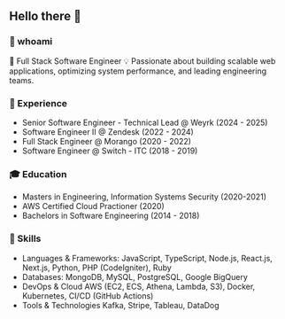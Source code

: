 ## Hello there 👋

### 👀 whoami
🚀 Full Stack Software Engineer
💡 Passionate about building scalable web applications, optimizing system performance, and leading engineering teams.

### 💼 Experience
- Senior Software Engineer - Technical Lead @ Weyrk (2024 - 2025)
- Software Engineer II @ Zendesk (2022 - 2024)
- Full Stack Engineer @ Morango (2020 - 2022)
- Software Engineer @ Switch - ITC (2018 - 2019)

### 🎓 Education
- Masters in Engineering, Information Systems Security (2020-2021)
- AWS Certified Cloud Practioner (2020)
- Bachelors in Software Engineering (2014 - 2018)

### 🔧 Skills
- Languages & Frameworks: JavaScript, TypeScript, Node.js, React.js, Next.js, Python, PHP (CodeIgniter), Ruby
- Databases: MongoDB, MySQL, PostgreSQL, Google BigQuery
- DevOps & Cloud AWS (EC2, ECS, Athena, Lambda, S3), Docker, Kubernetes, CI/CD (GitHub Actions)
- Tools & Technologies Kafka, Stripe, Tableau, DataDog  


